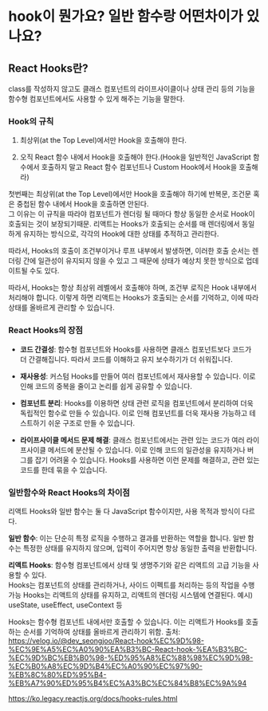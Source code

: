 # hook이 뭔가요? 일반 함수랑 어떤차이가 있나요?

## React Hooks란?

class를 작성하지 않고도 클래스 컴포넌트의 라이프사이클이나 상태 관리 등의 기능을 함수형 컴포넌트에서도 사용할 수 있게 해주는 기능을 말한다.

### Hook의 규칙

1. 최상위(at the Top Level)에서만 Hook을 호출해야 한다.

2. 오직 React 함수 내에서 Hook을 호출해야 한다.(Hook을 일반적인 JavaScript 함수에서 호출하지 말고 React 함수 컴포넌트나 Custom Hook에서 Hook을 호출해라)

첫번째는 최상위(at the Top Level)에서만 Hook을 호출해야 하기에 반복문, 조건문 혹은 중첩된 함수 내에서 Hook을 호출하면 안된다.  
그 이유는 이 규칙을 따라야 컴포넌트가 렌더링 될 때마다 항상 동일한 순서로 Hook이 호출되는 것이 보장되기때문.
리액트는 Hooks가 호출되는 순서를 매 렌더링에서 동일하게 유지하는 방식으로, 각각의 Hook에 대한 상태를 추적하고 관리한다.

따라서, Hooks의 호출이 조건부이거나 루프 내부에서 발생하면, 이러한 호출 순서는 렌더링 간에 일관성이 유지되지 않을 수 있고 그 때문에 상태가 예상치 못한 방식으로 업데이트될 수도 있다.

따라서, Hooks는 항상 최상위 레벨에서 호출해야 하며, 조건부 로직은 Hook 내부에서 처리해야 합니다. 이렇게 하면 리액트는 Hooks가 호출되는 순서를 기억하고, 이에 따라 상태를 올바르게 관리할 수 있습니다.

### React Hooks의 장점

- **코드 간결성**: 함수형 컴포넌트와 Hooks를 사용하면 클래스 컴포넌트보다 코드가 더 간결해집니다. 따라서 코드를 이해하고 유지 보수하기가 더 쉬워집니다.

- **재사용성**: 커스텀 Hooks를 만들어 여러 컴포넌트에서 재사용할 수 있습니다. 이로 인해 코드의 중복을 줄이고 논리를 쉽게 공유할 수 있습니다.

- **컴포넌트 분리**: Hooks를 이용하면 상태 관련 로직을 컴포넌트에서 분리하여 더욱 독립적인 함수로 만들 수 있습니다. 이로 인해 컴포넌트를 더욱 재사용 가능하고 테스트하기 쉬운 구조로 만들 수 있습니다.

- **라이프사이클 메서드 문제 해결**: 클래스 컴포넌트에서는 관련 있는 코드가 여러 라이프사이클 메서드에 분산될 수 있습니다. 이로 인해 코드의 일관성을 유지하거나 버그를 잡기 어려울 수 있습니다. Hooks를 사용하면 이런 문제를 해결하고, 관련 있는 코드를 한데 묶을 수 있습니다.

### 일반함수와 React Hooks의 차이점

리액트 Hooks와 일반 함수는 둘 다 JavaScript 함수이지만, 사용 목적과 방식이 다르다.

**일반 함수**: 이는 단순히 특정 로직을 수행하고 결과를 반환하는 역할을 합니다. 일반 함수는 특정한 상태를 유지하지 않으며, 입력이 주어지면 항상 동일한 출력을 반환합니다.

**리액트 Hooks**: 함수형 컴포넌트에서 상태 및 생명주기와 같은 리액트의 고급 기능을 사용할 수 있다.  
Hooks는 컴포넌트의 상태를 관리하거나, 사이드 이펙트를 처리하는 등의 작업을 수행가능
Hooks는 리액트의 상태를 유지하고, 리액트의 렌더링 시스템에 연결된다.
예시) useState, useEffect, useContext 등

Hooks는 함수형 컴포넌트 내에서만 호출할 수 있습니다. 이는 리액트가 Hooks를 호출하는 순서를 기억하여 상태를 올바르게 관리하기 위함.
출처:  
https://velog.io/@dev_seongjoo/React-hook%EC%9D%98-%EC%9E%A5%EC%A0%90%EA%B3%BC-React-hook-%EA%B3%BC-%EC%9D%BC%EB%B0%98-%ED%95%A8%EC%88%98%EC%9D%98-%EC%B0%A8%EC%9D%B4%EC%A0%90%EC%97%90-%EB%8C%80%ED%95%B4-%EB%A7%90%ED%95%B4%EC%A3%BC%EC%84%B8%EC%9A%94

https://ko.legacy.reactjs.org/docs/hooks-rules.html
